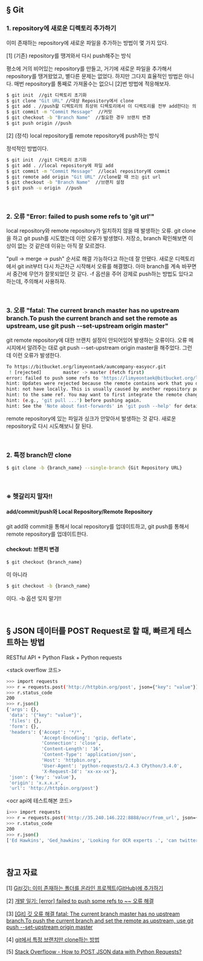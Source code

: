 ## § Git

### 1. repository에 새로운 디렉토리 추가하기

이미 존재하는 repository에 새로운 파일을 추가하는 방법이 몇 가지 있다.

[1] (기존) repository를 땡겨와서 다시 push해주는 방식

평소에 거의 비어있는 repository를 만들고, 거기에 새로운 파일을 추가해서 repository를 땡겨왔었고, 별다른 문제는 없었다.
하지만 그다지 효율적인 방법은 아니다.
매번 repository를 통째로 가져올수는 없으니 [2]번 방법에 적응해보자.

```Bash
$ git init  //git 디렉토리 초기화
$ git clone "Git URL" //대상 Repository에서 clone
$ git add . //push할 디렉토리의 최상위 디렉토리에서 이 디렉토리를 전부 add한다는 의미
$ git commit -m "Commit Message"  //커밋
$ git checkout -b "Branch Name"  //필요한 경우 브랜치 변경
$ git push origin //push
```

[2] (정석) local repository를 remote repository에 push하는 방식

정석적인 방법이다.

```Bash
$ git init  //git 디렉토리 초기화
$ git add . //local repository에 파일 add
$ git commit -m "Commit Message"  //local repository에 commit
$ git remote add origin "Git URL" //clone할 때 쓰는 git url
$ git checkout -b "Branch Name"  //브랜치 설정
$ git push -u origin  //push
```

<br>

### 2. 오류 "Error: failed to push some refs to 'git url'"

local repository와 remote repository가 일치하지 않을 때 발생하는 오류.
git clone을 하고 git push를 시도했는데 이런 오류가 발생했다.
저장소, branch 확인해보면 이상이 없는 것 같은데 이유는 아직 잘 모르겠다.

"pull → merge → push" 순서로 해결 가능하다고 하는데 잘 안됐다.
새로운 디렉토리에서 git init부터 다시 차근차근 시작해서 오류를 해결했다.
아마 branch를 계속 바꾸면서 중간에 무언가 잘못되었던 것 같다.
-f 옵션을 주어 강제로 push하는 방법도 있다고 하는데, 주의해서 사용하자.

<br>

### 3. 오류 "fatal: The current branch master has no upstream branch.To push the current branch and set the remote as upstream, use git push --set-upstream origin master"

git remote repository에 대한 브랜치 설정이 안되어있어 발생하는 오류이다.
오류 메시지에서 알려주는 대로 git push --set-upstream origin master을 해주었다.
그런데 이런 오류가 발생한다.

```Bash
To https://bitbucket.org/limyeontaek/aumcompany-easyocr.git
 ! [rejected]        master -> master (fetch first)
error: failed to push some refs to 'https://limyeontaek@bitbucket.org/limyeontaek/aumcompany-easyocr.git'
hint: Updates were rejected because the remote contains work that you do
hint: not have locally. This is usually caused by another repository pushing
hint: to the same ref. You may want to first integrate the remote changes
hint: (e.g., 'git pull ...') before pushing again.
hint: See the 'Note about fast-forwards' in 'git push --help' for details.
```

remote repository에 있는 파일과 싱크가 안맞아서 발생하는 것 같다.
새로운 repository로 다시 시도해보니 잘 된다.

<br>

### 2. 특정 branch만 clone

```Bash
$ git clone -b {branch_name} --single-branch {Git Repository URL}
```

<br>

### ※ 헷갈리지 말자!!

#### add/commit/push와 Local Repository/Remote Repository

git add와 commit을 통해서 local repository를 업데이트하고,
git push를 통해서 remote repository를 업데이트한다.

#### checkout: 브랜치 변경

```Bash
$ git checkout {branch_name}
```
이 아니라

```Bash
$ git checkout -b {branch_name}
```
이다. -b 옵션 잊지 말기!!

<br>

## § JSON 데이터를 POST Request로 할 때, 빠르게 테스트하는 방법

RESTful API + Python Flask + Python requests

<stack overflow 코드>
```Bash
>>> import requests
>>> r = requests.post('http://httpbin.org/post', json={"key": "value"})
>>> r.status_code
200
>>> r.json()
{'args': {},
 'data': '{"key": "value"}',
 'files': {},
 'form': {},
 'headers': {'Accept': '*/*',
             'Accept-Encoding': 'gzip, deflate',
             'Connection': 'close',
             'Content-Length': '16',
             'Content-Type': 'application/json',
             'Host': 'httpbin.org',
             'User-Agent': 'python-requests/2.4.3 CPython/3.4.0',
             'X-Request-Id': 'xx-xx-xx'},
 'json': {'key': 'value'},
 'origin': 'x.x.x.x',
 'url': 'http://httpbin.org/post'}
```

<ocr api에 테스트해본 코드>
```Bash
i>>> import requests
>>> r = requests.post('http://35.240.146.222:8888/ocr/from_url', json={"file_url":"https://t1.daumcdn.net/thumb/R720x0/?fname=http://t1.daumcdn.net/brunch/service/user/1oU7/image/X-4-j6eOxGSxgkhpj4QgPZnbKn0.png"})
>>> r.status_code
200
>>> r.json()
['Ed Hawkins', 'Ged_hawkins', 'Looking for OCR experts .', 'can twitter', 'help?', 'Climate scientists have millions of pages', 'of undigitised historical weather', 'measurements taken many decades ago', '& mostly hand-written.', 'Is OCR able to read these data to help', 'us better understand past climate &', 'predict future risks?']
```

<br>

## 참고 자료

[1] [Git(깃): 이미 존재하는 폴더를 온라인 프로젝트(GitHub)에 추가하기](http://yoonbumtae.com/?p=2366)

[2] [개발 일기: \[error\] failed to push some refs to ~~ 오류 해결](https://sg-moomin.tistory.com/entry/%EA%B0%9C%EB%B0%9C-%EC%9D%BC%EA%B8%B0-error-failed-to-push-some-refs-to-%EC%98%A4%EB%A5%98-%ED%95%B4%EA%B2%B0)

[3] [\[Git\] 깃 오류 해결 fatal: The current branch master has no upstream branch.To push the current branch and set the remote as upstream, use git push --set-upstream origin master](https://healthcoding.tistory.com/18)

[4] [git에서 특정 브랜치만 clone하는 방법](https://www.slipp.net/questions/577)

[5] [Stack Overfloow - How to POST JSON data with Python Requests?](https://stackoverflow.com/questions/9733638/how-to-post-json-data-with-python-requests)
